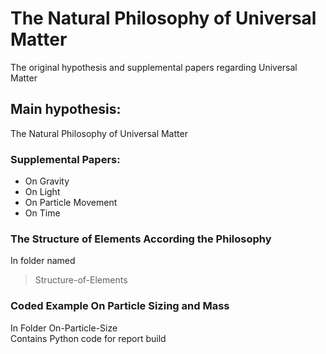 # The Natural Philosophy of Universal Matter
The original hypothesis and supplemental papers regarding Universal Matter

## Main hypothesis:
The Natural Philosophy of Universal Matter

### Supplemental Papers:
* On Gravity
* On Light
* On Particle Movement
* On Time

### The Structure of Elements According the Philosophy
In folder named 
> Structure-of-Elements
  
### Coded Example On Particle Sizing and Mass
In Folder On-Particle-Size\
Contains Python code for report build
